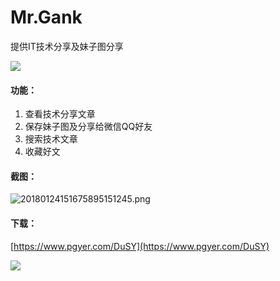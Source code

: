 # Mr.Gank
提供IT技术分享及妹子图分享

![](http://7xplt3.com1.z0.glb.clouddn.com/20180119151635014238448.png)

#### 功能：
1. 查看技术分享文章
2. 保存妹子图及分享给微信QQ好友
3. 搜索技术文章
4. 收藏好文

#### 截图：
![20180124151675895151245.png](http://7xplt3.com1.z0.glb.clouddn.com/20180124151675895151245.png)

#### 下载：
[https://www.pgyer.com/DuSY](https://www.pgyer.com/DuSY)   

![](http://7xplt3.com1.z0.glb.clouddn.com/2018011915163513742965.png) 





